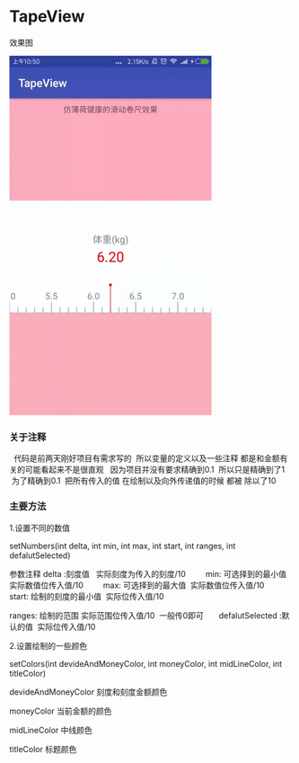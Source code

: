 # TapeView


效果图

![image](effect.gif)

### 关于注释
   代码是前两天刚好项目有需求写的  所以变量的定义以及一些注释 都是和金额有关的可能看起来不是很直观
   因为项目并没有要求精确到0.1  所以只是精确到了1  为了精确到0.1  把所有传入的值 在绘制以及向外传递值的时候 都被 除以了10

### 主要方法
1.设置不同的数值

setNumbers(int delta, int min, int max, int start, int ranges, int defalutSelected)

参数注释 delta :刻度值   实际刻度为传入的刻度/10
        
min: 可选择到的最小值 实际数值位传入值/10
        
max: 可选择到的最大值  实际数值位传入值/10
        
start: 绘制的刻度的最小值  实际位传入值/10

ranges: 绘制的范围 实际范围位传入值/10  一般传0即可
       
defalutSelected :默认的值  实际位传入值/10


2.设置绘制的一些颜色

setColors(int devideAndMoneyColor, int moneyColor, int midLineColor, int titleColor)

devideAndMoneyColor 刻度和刻度金额颜色

moneyColor          当前金额的颜色

midLineColor        中线颜色

titleColor          标题颜色
